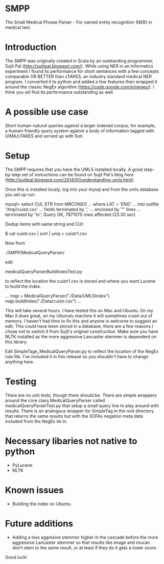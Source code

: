# SMPP
The Small Medical Phrase Parser - For named entity recognition (NER) in medical text.

# Introduction
The SMPP was originally created in Scala by an outstanding programmer, Sujit Pal (http://sujitpal.blogspot.com/). While using NER in an informatics experiment I found its performance for short sentences with a few concepts comparable OR BETTER than cTAKES, an industry standard medical NER program. I converted it to python and added a few features then wrapped it around the classic NegEx algorithm (https://code.google.com/p/negex/). I think you wil find its performance outstanding as well. 

# A possible use case
Short human-natural queries against a larger indexed corpus; for example, a human-friendly query system against a body of information tagged with UIMA/cTAKES and served up with Solr. 

# Setup
The SMPP requires that you have the UMLS installed locally. A good step-by-step set of instructions can be found on Sujit Pal's blog here (http://sujitpal.blogspot.com/2014/01/understanding-umls.html).

Once this is installed localy, log into your mysql and from the umls database you set up run:

mysql> select CUI, STR from MRCONSO 
...    where LAT = 'ENG' 
...    into outfile '/tmp/cuistr.csv' 
...    fields terminated by ',' 
...    enclosed by '"' lines 
...    terminated by '\n';
Query OK, 7871075 rows affected (23.30 sec)

Dedup items with same string and CUI:

$ cat cuistr.csv | sort | uniq > cuistr1.csv

Now from 

./SMPP/MedicalQueryParser/ 

edit 

medicalQueryParserBuildIndexTest.py

to reflect the location the cuistr1.csv is stored and where you want Lucene to build the index. 

...
mqp = MedicalQueryParser("./Data/UMLSIndex")
mqp.buildIndex("./Data/cuistr.csv")
...

This will take several hours. I have tested this on Mac and Ubuntu. On my Mac it does great, on my Ubunutu machine it will sometimes crash out of memory. I haven't had time to fix this and anyone is welcome to suggest an edit. This could have been stored in a database, there are a few reasons I chose not to switch it from Sujit's original construction. Make sure you have NLTK installed as the more aggressive Lancaster stemmer is dependent on this library.

Edit SimpleTage_MedicalQueryParser.py to reflect the location of the NegEx rule file. I've included it in this release so you shouldn't have to change anything here. 

# Testing

There are no unit tests, though there should be. There are simple wrappers around the core class MedicalQueryParser called medicalQueryParserTest.py that setup a small query line to play around with results. There is an analogous wrapper for SimpleTag in the root directory that returns the same results but with the SOFAs negation meta data included from the NegEx tie in. 

# Necessary libaries not native to python
- PyLucene 
- NLTK

# Known issues
- Building the index on Ubuntu 

# Future additions
- Adding a less aggresive stemmer higher in the cascade before the more aggressive Lancaster stemmer so that results like image and imuran don't stem to the same result, or at least if they do it gets a lower score. 

Good luck!
